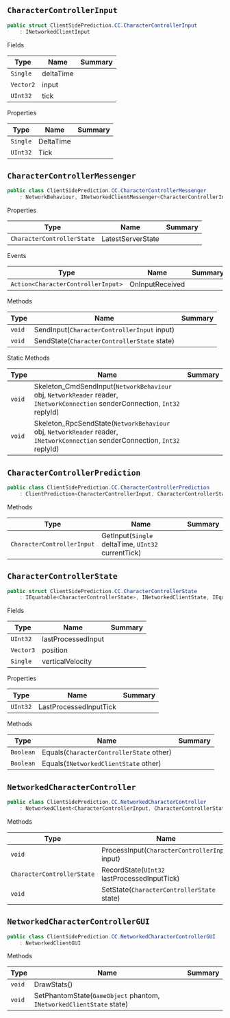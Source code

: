 ## `CharacterControllerInput`

```csharp
public struct ClientSidePrediction.CC.CharacterControllerInput
    : INetworkedClientInput

```

Fields

| Type | Name | Summary | 
| --- | --- | --- | 
| `Single` | deltaTime |  | 
| `Vector2` | input |  | 
| `UInt32` | tick |  | 


Properties

| Type | Name | Summary | 
| --- | --- | --- | 
| `Single` | DeltaTime |  | 
| `UInt32` | Tick |  | 


## `CharacterControllerMessenger`

```csharp
public class ClientSidePrediction.CC.CharacterControllerMessenger
    : NetworkBehaviour, INetworkedClientMessenger<CharacterControllerInput, CharacterControllerState>

```

Properties

| Type | Name | Summary | 
| --- | --- | --- | 
| `CharacterControllerState` | LatestServerState |  | 


Events

| Type | Name | Summary | 
| --- | --- | --- | 
| `Action<CharacterControllerInput>` | OnInputReceived |  | 


Methods

| Type | Name | Summary | 
| --- | --- | --- | 
| `void` | SendInput(`CharacterControllerInput` input) |  | 
| `void` | SendState(`CharacterControllerState` state) |  | 


Static Methods

| Type | Name | Summary | 
| --- | --- | --- | 
| `void` | Skeleton_CmdSendInput(`NetworkBehaviour` obj, `NetworkReader` reader, `INetworkConnection` senderConnection, `Int32` replyId) |  | 
| `void` | Skeleton_RpcSendState(`NetworkBehaviour` obj, `NetworkReader` reader, `INetworkConnection` senderConnection, `Int32` replyId) |  | 


## `CharacterControllerPrediction`

```csharp
public class ClientSidePrediction.CC.CharacterControllerPrediction
    : ClientPrediction<CharacterControllerInput, CharacterControllerState>

```

Methods

| Type | Name | Summary | 
| --- | --- | --- | 
| `CharacterControllerInput` | GetInput(`Single` deltaTime, `UInt32` currentTick) |  | 


## `CharacterControllerState`

```csharp
public struct ClientSidePrediction.CC.CharacterControllerState
    : IEquatable<CharacterControllerState>, INetworkedClientState, IEquatable<INetworkedClientState>

```

Fields

| Type | Name | Summary | 
| --- | --- | --- | 
| `UInt32` | lastProcessedInput |  | 
| `Vector3` | position |  | 
| `Single` | verticalVelocity |  | 


Properties

| Type | Name | Summary | 
| --- | --- | --- | 
| `UInt32` | LastProcessedInputTick |  | 


Methods

| Type | Name | Summary | 
| --- | --- | --- | 
| `Boolean` | Equals(`CharacterControllerState` other) |  | 
| `Boolean` | Equals(`INetworkedClientState` other) |  | 


## `NetworkedCharacterController`

```csharp
public class ClientSidePrediction.CC.NetworkedCharacterController
    : NetworkedClient<CharacterControllerInput, CharacterControllerState>, INetworkedClient

```

Methods

| Type | Name | Summary | 
| --- | --- | --- | 
| `void` | ProcessInput(`CharacterControllerInput` input) |  | 
| `CharacterControllerState` | RecordState(`UInt32` lastProcessedInputTick) |  | 
| `void` | SetState(`CharacterControllerState` state) |  | 


## `NetworkedCharacterControllerGUI`

```csharp
public class ClientSidePrediction.CC.NetworkedCharacterControllerGUI
    : NetworkedClientGUI

```

Methods

| Type | Name | Summary | 
| --- | --- | --- | 
| `void` | DrawStats() |  | 
| `void` | SetPhantomState(`GameObject` phantom, `INetworkedClientState` state) |  | 


